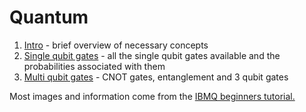 # Quantum

1. [Intro](Intro.md) - brief overview of necessary concepts
2. [Single qubit gates](SingleQubitGates.md) - all the single qubit gates available and the probabilities associated with them
3. [Multi qubit gates](MultiQubitGates.md) - CNOT gates, entanglement and 3 qubit gates

Most images and information come from the [IBMQ beginners tutorial.](https://quantumexperience.ng.bluemix.net/qx/tutorial?sectionId=beginners-guide&page=introduction)
